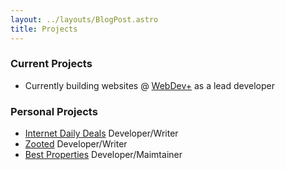 ```yaml
---
layout: ../layouts/BlogPost.astro
title: Projects
---
```


### Current Projects

- Currently building websites @ [WebDev+](https://webdevpl.us/) as a lead developer

### Personal Projects

- [Internet Daily Deals](https://internetdailydeals.com) Developer/Writer
- [Zooted](https://www.zooted.me) Developer/Writer
- [Best Properties](https://www.bestproperties.ph) Developer/Maimtainer
